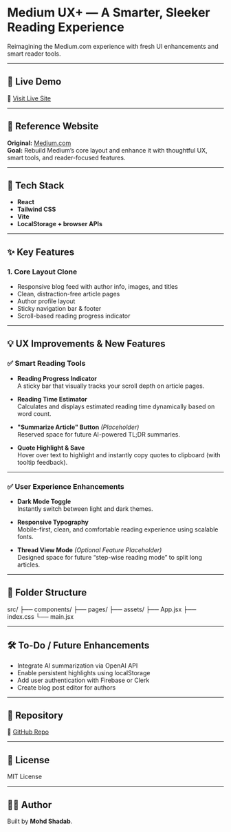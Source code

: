 # Medium UX+ — A Smarter, Sleeker Reading Experience

Reimagining the Medium.com experience with fresh UI enhancements and smart reader tools.

---

## 🚀 Live Demo
🔗 [Visit Live Site](https://mediumcloned.netlify.app/)

---

## 🧩 Reference Website
**Original:** [Medium.com](https://medium.com)  
**Goal:** Rebuild Medium’s core layout and enhance it with thoughtful UX, smart tools, and reader-focused features.

---

## 🔧 Tech Stack
- **React**
- **Tailwind CSS**
- **Vite**
- **LocalStorage + browser APIs**

---

## ✨ Key Features

### 1. **Core Layout Clone**
- Responsive blog feed with author info, images, and titles
- Clean, distraction-free article pages
- Author profile layout
- Sticky navigation bar & footer
- Scroll-based reading progress indicator

---

## 💡 UX Improvements & New Features

### ✅ **Smart Reading Tools**
- **Reading Progress Indicator**  
  A sticky bar that visually tracks your scroll depth on article pages.

- **Reading Time Estimator**  
  Calculates and displays estimated reading time dynamically based on word count.

- **"Summarize Article" Button** *(Placeholder)*  
  Reserved space for future AI-powered TL;DR summaries.

- **Quote Highlight & Save**  
  Hover over text to highlight and instantly copy quotes to clipboard (with tooltip feedback).

---

### ✅ **User Experience Enhancements**
- **Dark Mode Toggle**  
  Instantly switch between light and dark themes.

- **Responsive Typography**  
  Mobile-first, clean, and comfortable reading experience using scalable fonts.

- **Thread View Mode** *(Optional Feature Placeholder)*  
  Designed space for future “step-wise reading mode” to split long articles.

---

## 📁 Folder Structure
src/
├── components/
├── pages/
├── assets/
├── App.jsx
├── index.css
└── main.jsx


---

## 🛠️ To-Do / Future Enhancements
- Integrate AI summarization via OpenAI API
- Enable persistent highlights using localStorage
- Add user authentication with Firebase or Clerk
- Create blog post editor for authors

---

## 📂 Repository
🔗 [GitHub Repo](https://github.com/mohdshadabdev/Medium_Clone)

---

## 📜 License
MIT License

---

## 🙋‍♂️ Author
Built by **Mohd Shadab**.








